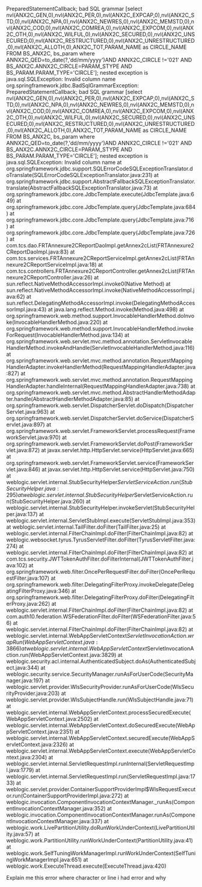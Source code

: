PreparedStatementCallback; bad SQL grammar [select nvl(ANX2C_GEN,0),nvl(ANX2C_PER,0),nvl(ANX2C_EXPCAP,0),nvl(ANX2C_STD,0),nvl(ANX2C_NPA,0),nvl(ANX2C_NEWRES,0),nvl(ANX2C_MEMSTD,0),nvl(ANX2C_COD,0),nvl(ANX2C_COMREA,0),nvl(ANX2C_EXPCOM,0),nvl(ANX2C_OTH,0),nvl(ANX2C_WILFUL,0),nvl(ANX2C_SECURED,0),nvl(ANX2C_UNSECURED,0),nvl(ANX2C_RESTRUCTURED,0),nvl(ANX2C_UNRESTRUCTURED,0),nvl(ANX2C_ALLOTH,0),ANX2C_TOT,PARAM_NAME as CIRCLE_NAME FROM BS_ANX2C, bs_param where ANNX2C_QED=to_date(?,'dd/mm/yyyy')AND ANNX2C_CIRCLE !='021' AND BS_ANX2C.ANNX2C_CIRCLE=PARAM_STYPE AND BS_PARAM.PARAM_TYPE='CIRCLE']; nested exception is java.sql.SQLException: Invalid column name
org.springframework.jdbc.BadSqlGrammarException: PreparedStatementCallback; bad SQL grammar [select nvl(ANX2C_GEN,0),nvl(ANX2C_PER,0),nvl(ANX2C_EXPCAP,0),nvl(ANX2C_STD,0),nvl(ANX2C_NPA,0),nvl(ANX2C_NEWRES,0),nvl(ANX2C_MEMSTD,0),nvl(ANX2C_COD,0),nvl(ANX2C_COMREA,0),nvl(ANX2C_EXPCOM,0),nvl(ANX2C_OTH,0),nvl(ANX2C_WILFUL,0),nvl(ANX2C_SECURED,0),nvl(ANX2C_UNSECURED,0),nvl(ANX2C_RESTRUCTURED,0),nvl(ANX2C_UNRESTRUCTURED,0),nvl(ANX2C_ALLOTH,0),ANX2C_TOT,PARAM_NAME as CIRCLE_NAME FROM BS_ANX2C, bs_param where ANNX2C_QED=to_date(?,'dd/mm/yyyy')AND ANNX2C_CIRCLE !='021' AND BS_ANX2C.ANNX2C_CIRCLE=PARAM_STYPE AND BS_PARAM.PARAM_TYPE='CIRCLE']; nested exception is java.sql.SQLException: Invalid column name
	at org.springframework.jdbc.support.SQLErrorCodeSQLExceptionTranslator.doTranslate(SQLErrorCodeSQLExceptionTranslator.java:231)
	at org.springframework.jdbc.support.AbstractFallbackSQLExceptionTranslator.translate(AbstractFallbackSQLExceptionTranslator.java:73)
	at org.springframework.jdbc.core.JdbcTemplate.execute(JdbcTemplate.java:649)
	at org.springframework.jdbc.core.JdbcTemplate.query(JdbcTemplate.java:684)
	at org.springframework.jdbc.core.JdbcTemplate.query(JdbcTemplate.java:716)
	at org.springframework.jdbc.core.JdbcTemplate.query(JdbcTemplate.java:726)
	at com.tcs.dao.FRTAnnexure2CReportDaoImpl.getAnnex2cList(FRTAnnexure2CReportDaoImpl.java:83)
	at com.tcs.services.FRTAnnexure2CReportServiceImpl.getAnnex2cList(FRTAnnexure2CReportServiceImpl.java:18)
	at com.tcs.controllers.FRTAnnexure2CReportController.getAnnex2cList(FRTAnnexure2CReportController.java:26)
	at sun.reflect.NativeMethodAccessorImpl.invoke0(Native Method)
	at sun.reflect.NativeMethodAccessorImpl.invoke(NativeMethodAccessorImpl.java:62)
	at sun.reflect.DelegatingMethodAccessorImpl.invoke(DelegatingMethodAccessorImpl.java:43)
	at java.lang.reflect.Method.invoke(Method.java:498)
	at org.springframework.web.method.support.InvocableHandlerMethod.doInvoke(InvocableHandlerMethod.java:220)
	at org.springframework.web.method.support.InvocableHandlerMethod.invokeForRequest(InvocableHandlerMethod.java:134)
	at org.springframework.web.servlet.mvc.method.annotation.ServletInvocableHandlerMethod.invokeAndHandle(ServletInvocableHandlerMethod.java:116)
	at org.springframework.web.servlet.mvc.method.annotation.RequestMappingHandlerAdapter.invokeHandlerMethod(RequestMappingHandlerAdapter.java:827)
	at org.springframework.web.servlet.mvc.method.annotation.RequestMappingHandlerAdapter.handleInternal(RequestMappingHandlerAdapter.java:738)
	at org.springframework.web.servlet.mvc.method.AbstractHandlerMethodAdapter.handle(AbstractHandlerMethodAdapter.java:85)
	at org.springframework.web.servlet.DispatcherServlet.doDispatch(DispatcherServlet.java:963)
	at org.springframework.web.servlet.DispatcherServlet.doService(DispatcherServlet.java:897)
	at org.springframework.web.servlet.FrameworkServlet.processRequest(FrameworkServlet.java:970)
	at org.springframework.web.servlet.FrameworkServlet.doPost(FrameworkServlet.java:872)
	at javax.servlet.http.HttpServlet.service(HttpServlet.java:665)
	at org.springframework.web.servlet.FrameworkServlet.service(FrameworkServlet.java:846)
	at javax.servlet.http.HttpServlet.service(HttpServlet.java:750)
	at weblogic.servlet.internal.StubSecurityHelper$ServletServiceAction.run(StubSecurityHelper.java:295)
	at weblogic.servlet.internal.StubSecurityHelper$ServletServiceAction.run(StubSecurityHelper.java:260)
	at weblogic.servlet.internal.StubSecurityHelper.invokeServlet(StubSecurityHelper.java:137)
	at weblogic.servlet.internal.ServletStubImpl.execute(ServletStubImpl.java:353)
	at weblogic.servlet.internal.TailFilter.doFilter(TailFilter.java:25)
	at weblogic.servlet.internal.FilterChainImpl.doFilter(FilterChainImpl.java:82)
	at weblogic.websocket.tyrus.TyrusServletFilter.doFilter(TyrusServletFilter.java:274)
	at weblogic.servlet.internal.FilterChainImpl.doFilter(FilterChainImpl.java:82)
	at com.tcs.security.JWTTokenAuthFilter.doFilterInternal(JWTTokenAuthFilter.java:102)
	at org.springframework.web.filter.OncePerRequestFilter.doFilter(OncePerRequestFilter.java:107)
	at org.springframework.web.filter.DelegatingFilterProxy.invokeDelegate(DelegatingFilterProxy.java:346)
	at org.springframework.web.filter.DelegatingFilterProxy.doFilter(DelegatingFilterProxy.java:262)
	at weblogic.servlet.internal.FilterChainImpl.doFilter(FilterChainImpl.java:82)
	at com.auth10.federation.WSFederationFilter.doFilter(WSFederationFilter.java:56)
	at weblogic.servlet.internal.FilterChainImpl.doFilter(FilterChainImpl.java:82)
	at weblogic.servlet.internal.WebAppServletContext$ServletInvocationAction.wrapRun(WebAppServletContext.java:3866)
	at weblogic.servlet.internal.WebAppServletContext$ServletInvocationAction.run(WebAppServletContext.java:3829)
	at weblogic.security.acl.internal.AuthenticatedSubject.doAs(AuthenticatedSubject.java:344)
	at weblogic.security.service.SecurityManager.runAsForUserCode(SecurityManager.java:197)
	at weblogic.servlet.provider.WlsSecurityProvider.runAsForUserCode(WlsSecurityProvider.java:203)
	at weblogic.servlet.provider.WlsSubjectHandle.run(WlsSubjectHandle.java:71)
	at weblogic.servlet.internal.WebAppServletContext.processSecuredExecute(WebAppServletContext.java:2502)
	at weblogic.servlet.internal.WebAppServletContext.doSecuredExecute(WebAppServletContext.java:2351)
	at weblogic.servlet.internal.WebAppServletContext.securedExecute(WebAppServletContext.java:2326)
	at weblogic.servlet.internal.WebAppServletContext.execute(WebAppServletContext.java:2304)
	at weblogic.servlet.internal.ServletRequestImpl.runInternal(ServletRequestImpl.java:1779)
	at weblogic.servlet.internal.ServletRequestImpl.run(ServletRequestImpl.java:1733)
	at weblogic.servlet.provider.ContainerSupportProviderImpl$WlsRequestExecutor.run(ContainerSupportProviderImpl.java:272)
	at weblogic.invocation.ComponentInvocationContextManager._runAs(ComponentInvocationContextManager.java:352)
	at weblogic.invocation.ComponentInvocationContextManager.runAs(ComponentInvocationContextManager.java:337)
	at weblogic.work.LivePartitionUtility.doRunWorkUnderContext(LivePartitionUtility.java:57)
	at weblogic.work.PartitionUtility.runWorkUnderContext(PartitionUtility.java:41)
	at weblogic.work.SelfTuningWorkManagerImpl.runWorkUnderContext(SelfTuningWorkManagerImpl.java:651)
	at weblogic.work.ExecuteThread.execute(ExecuteThread.java:420)


 Explain me this error where character or line i had error and why 
